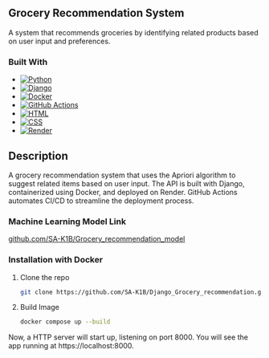

## Grocery Recommendation System
A system that recommends groceries by identifying related products based on user input and preferences.


### Built With


* [![Python][Python.img]][Python-url]
* [![Django][Django.img]][Django-url]
* [![Docker][Docker.img]][Docker-url]
* [![GitHub Actions][GitHubActions.img]][GitHubActions-url]
* [![HTML][HTML.img]][HTML-url]
* [![CSS][CSS.img]][CSS-url]
* [![Render][Render.img]][Render-url] 





## Description
A grocery recommendation system that uses the Apriori algorithm to suggest related items based on user input. The API is built with Django, containerized using Docker, and deployed on Render. GitHub Actions automates CI/CD to streamline the deployment process.
### Machine Learning Model Link

[github.com/SA-K1B/Grocery_recommendation_model](https://github.com/SA-K1B/Grocery_recommendation_model)

### Installation with Docker


1. Clone the repo
   ```sh
   git clone https://github.com/SA-K1B/Django_Grocery_recommendation.git
   ```
2. Build Image 
   ```sh
   docker compose up --build
   ```
Now, a HTTP server will start up, listening on port 8000. You will see the app running at https://localhost:8000.



<!-- MARKDOWN LINKS & IMAGES -->
<!-- https://www.markdownguide.org/basic-syntax/#reference-style-links -->
[contributors-shield]: https://img.shields.io/github/contributors/othneildrew/Best-README-Template.svg?style=for-the-badge
[CSS-url]: https://www.w3.org/Style/CSS/Overview.en.html
[CSS.img]: https://img.shields.io/badge/CSS-1572B6?style=for-the-badge&logo=css3&logoColor=white
[HTML-url]: https://html.spec.whatwg.org/
[HTML.img]: https://img.shields.io/badge/HTML-E34F26?style=for-the-badge&logo=html5&logoColor=white
[Python-url]: https://www.python.org/
[Python.img]: https://img.shields.io/badge/Python-3776AB?style=for-the-badge&logo=python&logoColor=white
[Django-url]: https://www.djangoproject.com/
[Django.img]: https://img.shields.io/badge/Django-092E20?style=for-the-badge&logo=django&logoColor=white
[Docker-url]: https://www.docker.com/
[Docker.img]: https://img.shields.io/badge/Docker-2496ED?style=for-the-badge&logo=docker&logoColor=white
[GitHubActions-url]: https://github.com/features/actions
[GitHubActions.img]: https://img.shields.io/badge/GitHub_Actions-2088FF?style=for-the-badge&logo=github-actions&logoColor=white
[Render-url]: https://render.com/
[Render.img]: https://img.shields.io/badge/Render-46E3B7?style=for-the-badge&logo=render&logoColor=white
